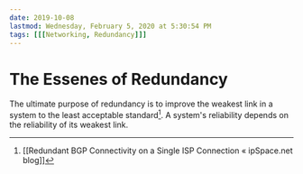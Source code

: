 ```yaml
---
date: 2019-10-08
lastmod: Wednesday, February 5, 2020 at 5:30:54 PM
tags: [[[Networking, Redundancy]]]
---
```

# The Essenes of Redundancy


The ultimate purpose of redundancy is to improve the weakest link in a system to the least acceptable standard[^2F5B0603D7B7]. A system's reliability depends on the reliability of its weakest link.


[^2F5B0603D7B7]: [[Redundant BGP Connectivity on a Single ISP Connection « ipSpace.net blog]]